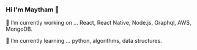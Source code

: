 ### Hi I'm Maytham 👋

🔭 I’m currently working on ... React, React Native, Node.js, Graphql, AWS, MongoDB.

🌱 I’m currently learning   ... python, algorithms, data structures.

